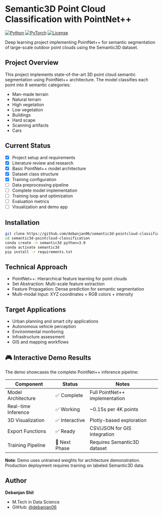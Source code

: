 # Semantic3D Point Cloud Classification with PointNet++

[![Python](https://img.shields.io/badge/python-3.9+-blue.svg)](https://www.python.org/downloads/)
[![PyTorch](https://img.shields.io/badge/PyTorch-1.12+-ee4c2c.svg)](https://pytorch.org/)
[![License](https://img.shields.io/badge/license-MIT-green.svg)](LICENSE)

Deep learning project implementing PointNet++ for semantic segmentation of large-scale outdoor point clouds using the Semantic3D dataset.

## Project Overview

This project implements state-of-the-art 3D point cloud semantic segmentation using PointNet++ architecture. The model classifies each point into 8 semantic categories:

- Man-made terrain
- Natural terrain
- High vegetation  
- Low vegetation
- Buildings
- Hard scape
- Scanning artifacts
- Cars

## Current Status

- [x] Project setup and requirements
- [x] Literature review and research
- [x] Basic PointNet++ model architecture
- [x] Dataset class structure
- [x] Training configuration
- [ ] Data preprocessing pipeline
- [ ] Complete model implementation
- [ ] Training loop and optimization
- [ ] Evaluation metrics
- [ ] Visualization and demo app

## Installation

```bash
git clone https://github.com/debanjan06/semantic3d-pointcloud-classification.git
cd semantic3d-pointcloud-classification
conda create -n semantic3d python=3.9
conda activate semantic3d  
pip install -r requirements.txt
```

## Technical Approach

- PointNet++: Hierarchical feature learning for point clouds
- Set Abstraction: Multi-scale feature extraction
- Feature Propagation: Dense prediction for semantic segmentation
- Multi-modal Input: XYZ coordinates + RGB colors + intensity

## Target Applications

- Urban planning and smart city applications
- Autonomous vehicle perception
- Environmental monitoring
- Infrastructure assessment
- GIS and mapping workflows

## 🎮 Interactive Demo Results

The demo showcases the complete PointNet++ inference pipeline:

| Component | Status | Notes |
|-----------|--------|-------|
| Model Architecture | ✅ Complete | Full PointNet++ implementation |
| Real-time Inference | ✅ Working | ~0.15s per 4K points |
| 3D Visualization | ✅ Interactive | Plotly-based exploration |
| Export Functions | ✅ Ready | CSV/JSON for GIS integration |
| Training Pipeline | 🔄 Next Phase | Requires Semantic3D dataset |

**Note**: Demo uses untrained weights for architecture demonstration. 
Production deployment requires training on labeled Semantic3D data.

## Author

**Debanjan Shil**
- M.Tech in Data Science
- GitHub: [@debanjan06](https://github.com/debanjan06)
